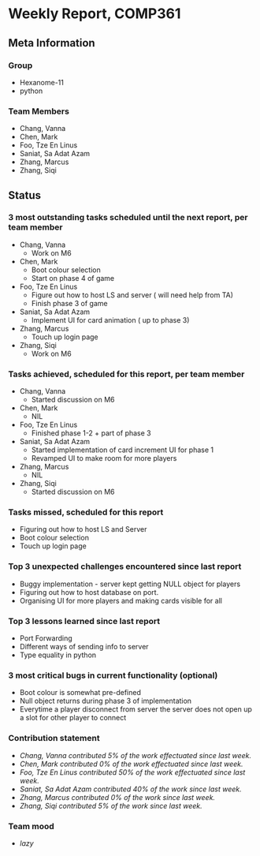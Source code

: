 # Weekly Report, COMP361

## Meta Information

### Group

 * Hexanome-11
 * python

### Team Members

 * Chang, Vanna
 * Chen, Mark
 * Foo, Tze En Linus
 * Saniat, Sa Adat Azam
 * Zhang, Marcus
 * Zhang, Siqi

## Status

### 3 most outstanding tasks scheduled until the next report, per team member

 * Chang, Vanna
	* Work on M6
 * Chen, Mark
	* Boot colour selection
	* Start on phase 4 of game
 * Foo, Tze En Linus
	* Figure out how to host LS and server ( will need help from TA)
	* Finish phase 3 of game
 * Saniat, Sa Adat Azam
	* Implement UI for card animation ( up to phase 3)	
 * Zhang, Marcus
	* Touch up login page
 * Zhang, Siqi
	*  Work on M6
### Tasks achieved, scheduled for this report, per team member

 * Chang, Vanna
	* Started discussion on M6
 * Chen, Mark
	* NIL
 * Foo, Tze En Linus
	* Finished phase 1-2 + part of phase 3
 * Saniat, Sa Adat Azam
	* Started implementation of card increment UI for phase 1
	* Revamped UI to make room for more players
 * Zhang, Marcus
	* NIL
 * Zhang, Siqi
	* Started discussion on M6

### Tasks missed, scheduled for this report

 * Figuring out how to host LS and Server
 * Boot colour selection
 * Touch up login page


### Top 3 unexpected challenges encountered since last report

 * Buggy implementation - server kept getting NULL object for players
 * Figuring out how to host database on port.
 * Organising UI for more players and making cards visible for all

### Top 3 lessons learned since last report

 * Port Forwarding
 * Different ways of sending info to server
 * Type equality in python

### 3 most critical bugs in current functionality (optional)

 * Boot colour is somewhat pre-defined
 * Null object returns during phase 3 of implementation
 * Everytime a player disconnect from server the server does not open up a slot for other player to connect

### Contribution statement

 * *Chang, Vanna contributed 5% of the work effectuated since last week.*
 * *Chen, Mark contributed 0% of the work effectuated since last week.*
 * *Foo, Tze En Linus contributed 50% of the work effectuated since last week.*
 * *Saniat, Sa Adat Azam contributed 40% of the work since last week.*
 * *Zhang, Marcus contributed 0% of the work since last week.*
 * *Zhang, Siqi contributed 5% of the work since last week.*

### Team mood

 * *lazy*
